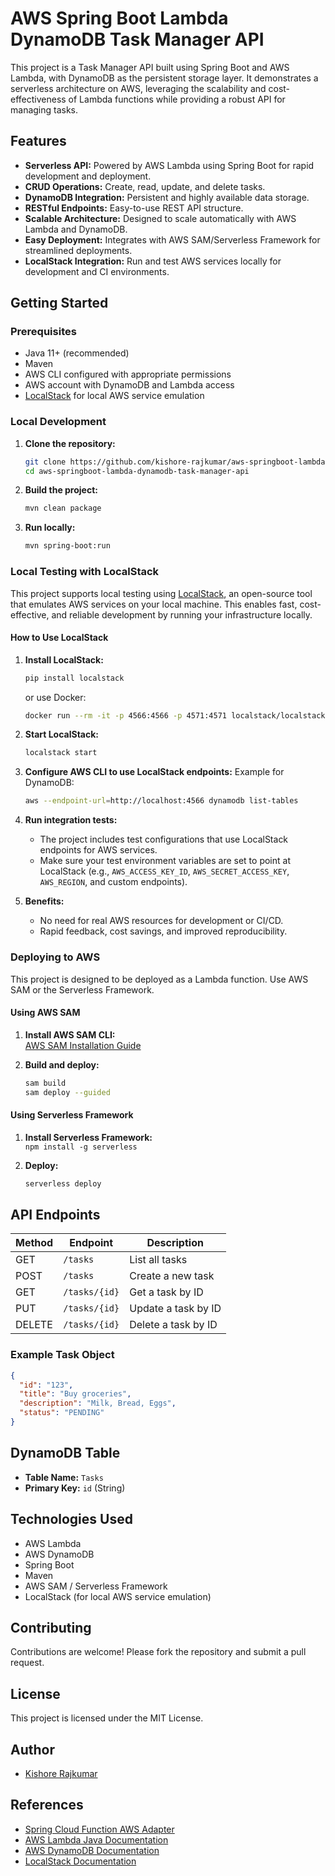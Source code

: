 # AWS Spring Boot Lambda DynamoDB Task Manager API

This project is a Task Manager API built using Spring Boot and AWS Lambda, with DynamoDB as the persistent storage layer. It demonstrates a serverless architecture on AWS, leveraging the scalability and cost-effectiveness of Lambda functions while providing a robust API for managing tasks.

## Features

- **Serverless API:** Powered by AWS Lambda using Spring Boot for rapid development and deployment.
- **CRUD Operations:** Create, read, update, and delete tasks.
- **DynamoDB Integration:** Persistent and highly available data storage.
- **RESTful Endpoints:** Easy-to-use REST API structure.
- **Scalable Architecture:** Designed to scale automatically with AWS Lambda and DynamoDB.
- **Easy Deployment:** Integrates with AWS SAM/Serverless Framework for streamlined deployments.
- **LocalStack Integration:** Run and test AWS services locally for development and CI environments.

## Getting Started

### Prerequisites

- Java 11+ (recommended)
- Maven
- AWS CLI configured with appropriate permissions
- AWS account with DynamoDB and Lambda access
- [LocalStack](https://github.com/localstack/localstack) for local AWS service emulation

### Local Development

1. **Clone the repository:**
   ```bash
   git clone https://github.com/kishore-rajkumar/aws-springboot-lambda-dynamodb-task-manager-api.git
   cd aws-springboot-lambda-dynamodb-task-manager-api
   ```

2. **Build the project:**
   ```bash
   mvn clean package
   ```

3. **Run locally:**
   ```bash
   mvn spring-boot:run
   ```

### Local Testing with LocalStack

This project supports local testing using [LocalStack](https://github.com/localstack/localstack), an open-source tool that emulates AWS services on your local machine. This enables fast, cost-effective, and reliable development by running your infrastructure locally.

#### How to Use LocalStack

1. **Install LocalStack:**
   ```bash
   pip install localstack
   ```
   or use Docker:
   ```bash
   docker run --rm -it -p 4566:4566 -p 4571:4571 localstack/localstack
   ```

2. **Start LocalStack:**
   ```bash
   localstack start
   ```

3. **Configure AWS CLI to use LocalStack endpoints:**
   Example for DynamoDB:
   ```bash
   aws --endpoint-url=http://localhost:4566 dynamodb list-tables
   ```

4. **Run integration tests:**
   - The project includes test configurations that use LocalStack endpoints for AWS services.
   - Make sure your test environment variables are set to point at LocalStack (e.g., `AWS_ACCESS_KEY_ID`, `AWS_SECRET_ACCESS_KEY`, `AWS_REGION`, and custom endpoints).

5. **Benefits:**
   - No need for real AWS resources for development or CI/CD.
   - Rapid feedback, cost savings, and improved reproducibility.

### Deploying to AWS

This project is designed to be deployed as a Lambda function. Use AWS SAM or the Serverless Framework.

#### Using AWS SAM

1. **Install AWS SAM CLI:**  
   [AWS SAM Installation Guide](https://docs.aws.amazon.com/serverless-application-model/latest/developerguide/install-sam-cli.html)

2. **Build and deploy:**
   ```bash
   sam build
   sam deploy --guided
   ```

#### Using Serverless Framework

1. **Install Serverless Framework:**  
   `npm install -g serverless`

2. **Deploy:**
   ```bash
   serverless deploy
   ```

## API Endpoints

| Method | Endpoint        | Description             |
|--------|----------------|------------------------|
| GET    | `/tasks`       | List all tasks         |
| POST   | `/tasks`       | Create a new task      |
| GET    | `/tasks/{id}`  | Get a task by ID       |
| PUT    | `/tasks/{id}`  | Update a task by ID    |
| DELETE | `/tasks/{id}`  | Delete a task by ID    |

### Example Task Object

```json
{
  "id": "123",
  "title": "Buy groceries",
  "description": "Milk, Bread, Eggs",
  "status": "PENDING"
}
```

## DynamoDB Table

- **Table Name:** `Tasks`
- **Primary Key:** `id` (String)

## Technologies Used

- AWS Lambda
- AWS DynamoDB
- Spring Boot
- Maven
- AWS SAM / Serverless Framework
- LocalStack (for local AWS service emulation)

## Contributing

Contributions are welcome! Please fork the repository and submit a pull request.

## License

This project is licensed under the MIT License.

## Author

- [Kishore Rajkumar](https://github.com/kishore-rajkumar)

## References

- [Spring Cloud Function AWS Adapter](https://docs.spring.io/spring-cloud-function/docs/current/reference/html/aws.html)
- [AWS Lambda Java Documentation](https://docs.aws.amazon.com/lambda/latest/dg/java-handler.html)
- [AWS DynamoDB Documentation](https://docs.aws.amazon.com/amazondynamodb/latest/developerguide/Introduction.html)
- [LocalStack Documentation](https://docs.localstack.cloud/)
